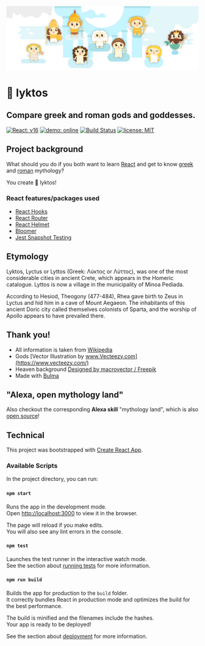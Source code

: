 ![lyktos gods](./images/gods.png "lyktos gods")

# :trident: lyktos
## Compare greek and roman gods and goddesses.

[![React: v16](https://img.shields.io/badge/React-v16-61DAFB.svg)](./package.json)
<a href="https://www.lyktos.ml" target="_blank"><img src="https://img.shields.io/badge/demo-online-009df4.svg" alt="demo: online"></a>
[![Build Status](https://travis-ci.com/FranzDiebold/lyktos.svg?branch=master)](https://travis-ci.com/FranzDiebold/lyktos)
[![license: MIT](https://img.shields.io/badge/license-MIT-brightgreen.svg)](./LICENSE.md)

## Project background
What should you do if you both want to learn [React](https://reactjs.org) and get to know [greek](https://en.wikipedia.org/wiki/Greek_mythology) and [roman](https://en.wikipedia.org/wiki/Roman_mythology) mythology?

You create :trident: lyktos!

### React features/packages used
- [React Hooks](https://reactjs.org/docs/hooks-intro.html)
- [React Router](https://github.com/ReactTraining/react-router)
- [React Helmet](https://github.com/nfl/react-helmet)
- [Bloomer](https://github.com/AlgusDark/bloomer)
- [Jest Snapshot Testing](https://jestjs.io/docs/en/snapshot-testing)


## Etymology
Lyktos, Lyctus or Lyttos (Greek: Λύκτος or Λύττος), was one of the most considerable cities in ancient Crete, which appears in the Homeric catalogue. Lyttos is now a village in the municipality of Minoa Pediada.

According to Hesiod, Theogony (477-484), Rhea gave birth to Zeus in Lyctus and hid him in a cave of Mount Aegaeon. The inhabitants of this ancient Doric city called themselves colonists of Sparta, and the worship of Apollo appears to have prevailed there.


## Thank you!
- All information is taken from [Wikipedia](https://www.wikipedia.org)
- Gods [Vector Illustration by www.Vecteezy.com](https://www.vecteezy.com/)
- Heaven background [Designed by macrovector / Freepik](http://www.freepik.com)
- Made with [Bulma](https://github.com/jgthms/bulma)


## "Alexa, open mythology land"
Also checkout the corresponding **Alexa skill** "mythology land", which is also [open source](https://github.com/FranzDiebold/mythology-land-alexa-skill)!


## Technical

This project was bootstrapped with [Create React App](https://github.com/facebook/create-react-app).

### Available Scripts

In the project directory, you can run:

#### `npm start`

Runs the app in the development mode.<br>
Open [http://localhost:3000](http://localhost:3000) to view it in the browser.

The page will reload if you make edits.<br>
You will also see any lint errors in the console.

#### `npm test`

Launches the test runner in the interactive watch mode.<br>
See the section about [running tests](https://facebook.github.io/create-react-app/docs/running-tests) for more information.

#### `npm run build`

Builds the app for production to the `build` folder.<br>
It correctly bundles React in production mode and optimizes the build for the best performance.

The build is minified and the filenames include the hashes.<br>
Your app is ready to be deployed!

See the section about [deployment](https://facebook.github.io/create-react-app/docs/deployment) for more information.
